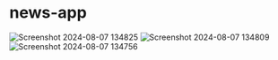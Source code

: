 # news-app
![Screenshot 2024-08-07 134825](https://github.com/user-attachments/assets/d1fb9583-8db6-47fe-89de-f0f0c06714ca)
![Screenshot 2024-08-07 134809](https://github.com/user-attachments/assets/a050b750-bf52-4465-b703-3e1c3bc46f41)
![Screenshot 2024-08-07 134756](https://github.com/user-attachments/assets/c4e8495f-fa29-40ce-86b9-0d5c461c7a6c)
